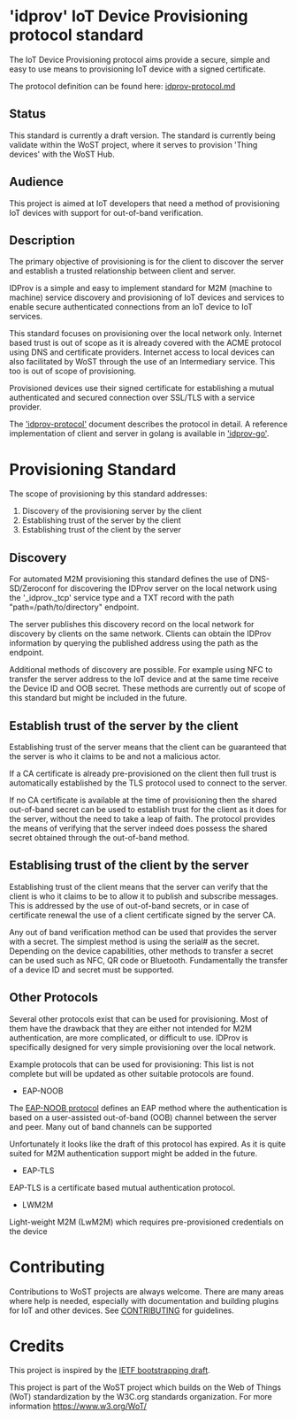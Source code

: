 # 'idprov' IoT Device Provisioning protocol standard

The IoT Device Provisioning protocol aims provide a secure, simple and easy to use means to  provisioning IoT device with a signed certificate.

The protocol definition can be found here: [idprov-protocol.md](docs/idprov-protocol.md)

## Status

This standard is currently a draft version. The standard is currently being validate within the WoST project, where it serves to provision 'Thing devices' with the WoST Hub.

## Audience

This project is aimed at IoT developers that need a method of provisioning IoT devices with support for out-of-band verification. 

## Description

The primary objective of provisioning is for the client to discover the server and establish a trusted relationship between client and server. 

IDProv is a simple and easy to implement standard for M2M (machine to machine) service discovery and provisioning of IoT devices and services to enable secure authenticated connections from an IoT device to IoT services. 

This standard focuses on provisioning over the local network only. Internet based trust is out of scope as it is already covered with the ACME protocol using DNS and certificate providers. Internet access to local devices can also facilitated by WoST through the use of an Intermediary service. This too is out of scope of provisioning.

Provisioned devices use their signed certificate for establishing a mutual authenticated and secured connection over SSL/TLS with a service provider. 

The ['idprov-protocol'](docs/idprov-protocol.md) document describes the protocol in detail.
A reference implementation of client and server in golang is available in ['idprov-go'](https://github.com/wostzone/idprov-go).


# Provisioning Standard

The scope of provisioning by this standard addresses:
1. Discovery of the provisioning server by the client
2. Establishing trust of the server by the client
3. Establishing trust of the client by the server

## Discovery

For automated M2M provisioning this standard defines the use of DNS-SD/Zeroconf for discovering the IDProv server on the local network using the '_idprov._tcp' service type and a TXT record with the path "path=/path/to/directory" endpoint.

The server publishes this discovery record on the local network for discovery by clients on the same network.
Clients can obtain the IDProv information by querying the published address using the path as the endpoint.

Additional methods of discovery are possible. For example using NFC to transfer the server address to the IoT device and at the same time receive the Device ID and OOB secret. These methods are currently out of scope of this standard but might be included in the future.

## Establish trust of the server by the client

Establishing trust of the server means that the client can be guaranteed that the server is who it claims to be and not a malicious actor. 

If a CA certificate is already pre-provisioned on the client then full trust is automatically established by the TLS protocol used to connect to the server. 

If no CA certificate is available at the time of provisioning then the shared out-of-band secret can be used to establish trust for the client as it does for the server, without the need to take a leap of faith. The protocol provides the means of verifying that the server indeed does possess the shared secret obtained through the out-of-band method.


## Establising trust of the client by the server

Establishing trust of the client means that the server can verify that the client is who it claims to be to allow it to publish and subscribe messages. This is addressed by the use of out-of-band secrets, or in case of certificate renewal the use of a client certificate signed by the server CA.

Any out of band verification method can be used that provides the server with a secret. The simplest method is using the serial# as the secret. Depending on the device capabilities, other methods to transfer a secret can be used such as NFC, QR code or Bluetooth. Fundamentally the transfer of a device ID and secret must be supported. 

## Other Protocols

Several other protocols exist that can be used for provisioning. Most of them have the drawback that they are either not intended for M2M authentication, are more complicated, or difficult to use. IDProv is specifically designed for very simple provisioning over the local network.

Example protocols that can be used for provisioning:
This list is not complete but will be updated as other suitable protocols are found.

* EAP-NOOB 

The [EAP-NOOB protocol](https://tools.ietf.org/html/draft-aura-eap-noob-08) defines an EAP method where the authentication is based on a user-assisted out-of-band (OOB) channel between the server and peer. Many out of band channels can be supported

Unfortunately it looks like the draft of this protocol has expired. As it is quite suited for M2M authentication support might be added in the future.

* EAP-TLS

EAP-TLS is a certificate based mutual authentication protocol. 

* LWM2M
 
Light-weight M2M (LwM2M) which requires pre-provisioned credentials on the device



# Contributing

Contributions to WoST projects are always welcome. There are many areas where help is needed, especially with documentation and building plugins for IoT and other devices. See [CONTRIBUTING](https://github.com/wostzone/hub/docs/CONTRIBUTING.md) for guidelines.


# Credits

This project is inspired by the [IETF bootstrapping draft](https://tools.ietf.org/id/draft-sarikaya-t2trg-sbootstrapping-08.html).


This project is part of the WoST project which builds on the Web of Things (WoT) standardization by the W3C.org standards organization. For more information https://www.w3.org/WoT/
